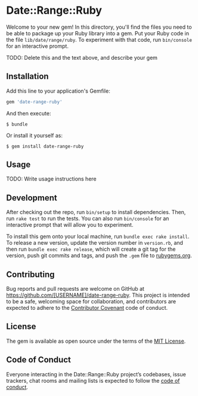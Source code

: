 # Date::Range::Ruby

Welcome to your new gem! In this directory, you'll find the files you need to be able to package up your Ruby library into a gem. Put your Ruby code in the file `lib/date/range/ruby`. To experiment with that code, run `bin/console` for an interactive prompt.

TODO: Delete this and the text above, and describe your gem

## Installation

Add this line to your application's Gemfile:

```ruby
gem 'date-range-ruby'
```

And then execute:

    $ bundle

Or install it yourself as:

    $ gem install date-range-ruby

## Usage

TODO: Write usage instructions here

## Development

After checking out the repo, run `bin/setup` to install dependencies. Then, run `rake test` to run the tests. You can also run `bin/console` for an interactive prompt that will allow you to experiment.

To install this gem onto your local machine, run `bundle exec rake install`. To release a new version, update the version number in `version.rb`, and then run `bundle exec rake release`, which will create a git tag for the version, push git commits and tags, and push the `.gem` file to [rubygems.org](https://rubygems.org).

## Contributing

Bug reports and pull requests are welcome on GitHub at https://github.com/[USERNAME]/date-range-ruby. This project is intended to be a safe, welcoming space for collaboration, and contributors are expected to adhere to the [Contributor Covenant](http://contributor-covenant.org) code of conduct.

## License

The gem is available as open source under the terms of the [MIT License](https://opensource.org/licenses/MIT).

## Code of Conduct

Everyone interacting in the Date::Range::Ruby project’s codebases, issue trackers, chat rooms and mailing lists is expected to follow the [code of conduct](https://github.com/[USERNAME]/date-range-ruby/blob/master/CODE_OF_CONDUCT.md).
